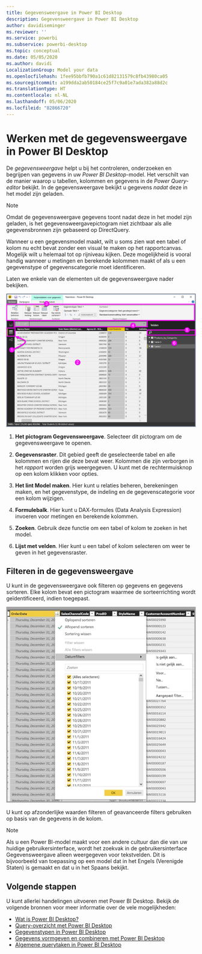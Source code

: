 ```yaml
---
title: Gegevensweergave in Power BI Desktop
description: Gegevensweergave in Power BI Desktop
author: davidiseminger
ms.reviewer: ''
ms.service: powerbi
ms.subservice: powerbi-desktop
ms.topic: conceptual
ms.date: 05/05/2020
ms.author: davidi
LocalizationGroup: Model your data
ms.openlocfilehash: 1fee95bbfb790a1c61d82131579c8fb43980ca05
ms.sourcegitcommit: a199dda2ab50184ce25f7c9a01e7ada382a88d2c
ms.translationtype: HT
ms.contentlocale: nl-NL
ms.lasthandoff: 05/06/2020
ms.locfileid: "82866720"
---
```

# <a name="work-with-data-view-in-power-bi-desktop"></a>Werken met de gegevensweergave in Power BI Desktop

De *gegevensweergave* helpt u bij het controleren, onderzoeken en begrijpen van gegevens in uw *Power BI Desktop*-model. Het verschilt van de manier waarop u tabellen, kolommen en gegevens in de *Power Query-editor* bekijkt. In de gegevensweergave bekijkt u gegevens *nadat* deze in het model zijn geladen.

> [!NOTE]
> Omdat de gegevensweergave gegevens toont nadat deze in het model zijn geladen, is het gegevensweergavepictogram niet zichtbaar als alle gegevensbronnen zijn gebaseerd op DirectQuery. 

Wanneer u een gegevensmodel maakt, wilt u soms zien wat een tabel of kolom nu echt bevat zonder een visual te maken op het rapportcanvas. Mogelijk wilt u helemaal tot op rijniveau kijken. Deze mogelijkheid is vooral handig wanneer u metingen en berekende kolommen maakt of als u een gegevenstype of gegevenscategorie moet identificeren.

Laten we enkele van de elementen uit de gegevensweergave nader bekijken.

![Gegevensweergave in Power BI Desktop](media/desktop-data-view/dataview_fullscreen.png)

1. **Het pictogram Gegevensweergave**. Selecteer dit pictogram om de gegevensweergave te openen.

2. **Gegevensraster**. Dit gebied geeft de geselecteerde tabel en alle kolommen en rijen die deze bevat weer. Kolommen die zijn verborgen in het *rapport* worden grijs weergegeven. U kunt met de rechtermuisknop op een kolom klikken voor opties.

3. **Het lint Model maken**. Hier kunt u relaties beheren, berekeningen maken, en het gegevenstype, de indeling en de gegevenscategorie voor een kolom wijzigen.

4. **Formulebalk**. Hier kunt u DAX-formules (Data Analysis Expression) invoeren voor metingen en berekende kolommen.

5. **Zoeken**. Gebruik deze functie om een tabel of kolom te zoeken in het model.

6. **Lijst met velden**. Hier kunt u een tabel of kolom selecteren om weer te geven in het gegevensraster.

## <a name="filtering-in-data-view"></a>Filteren in de gegevensweergave

U kunt in de gegevensweergave ook filteren op gegevens en gegevens sorteren. Elke kolom bevat een pictogram waarmee de sorteerrichting wordt geïdentificeerd, indien toegepast.

![De gegevensweergave in Power BI Desktop sorteren en filteren](media/desktop-data-view/dataview_sort-and-filter.png)

U kunt op afzonderlijke waarden filteren of geavanceerde filters gebruiken op basis van de gegevens in de kolom.

> [!NOTE]
> Als u een Power BI-model maakt voor een andere cultuur dan die van uw huidige gebruikersinterface, wordt het zoekvak in de gebruikersinterface Gegevensweergave alleen weergegeven voor tekstvelden. Dit is bijvoorbeeld van toepassing op een model dat in het Engels (Verenigde Staten) is gemaakt en dat u in het Spaans bekijkt.


## <a name="next-steps"></a>Volgende stappen

U kunt allerlei handelingen uitvoeren met Power BI Desktop. Bekijk de volgende bronnen voor meer informatie over de vele mogelijkheden:

* [Wat is Power BI Desktop?](desktop-what-is-desktop.md)
* [Query-overzicht met Power BI Desktop](desktop-query-overview.md)
* [Gegevenstypen in Power BI Desktop](desktop-data-types.md)
* [Gegevens vormgeven en combineren met Power BI Desktop](desktop-shape-and-combine-data.md)
* [Algemene querytaken in Power BI Desktop](desktop-common-query-tasks.md)
